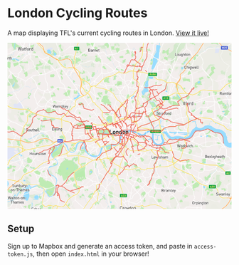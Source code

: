 # London Cycling Routes

A map displaying TFL's current cycling routes in London. [View it
live!](https://london-cycle-routes.netlify.app)

![street map of london showing cycling routes](./map.png)

## Setup

Sign up to Mapbox and generate an access token, and paste in
`access-token.js`, then open `index.html` in your browser!
